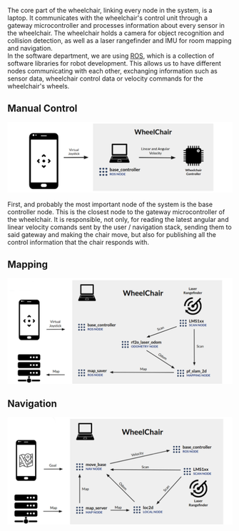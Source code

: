 The core part of the wheelchair, linking every node in the system, is a laptop. It communicates with the wheelchair's control unit through a gateway microcontroller and processes information about every sensor in the wheelchair.
The wheelchair holds a camera for object recognition and collision detection, as well as a laser rangefinder and IMU for room mapping and navigation.  
In the software department, we are using [ROS](http://www.ros.org), which is a collection of software libraries for robot development. This allows us to have different nodes communicating with each other, exchanging information such as sensor data, wheelchair control data or velocity commands for the wheelchair's wheels.

## Manual Control

![manual](../img/manual.png)

First, and probably the most important node of the system is the base controller node. This is the closest node to the gateway microcontroller of the wheelchair. It is responsible, not only, for reading the latest angular and linear velocity comands sent by the user / navigation stack, sending them to said gateway and making the chair move, but also for publishing all the control information that the chair responds with.

## Mapping

![manual](../img/mapping.png)

## Navigation

![manual](../img/navigation2.png)
